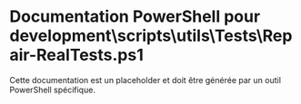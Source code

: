 # Documentation PowerShell pour development\scripts\utils\Tests\Repair-RealTests.ps1

Cette documentation est un placeholder et doit être générée par un outil PowerShell spécifique.
